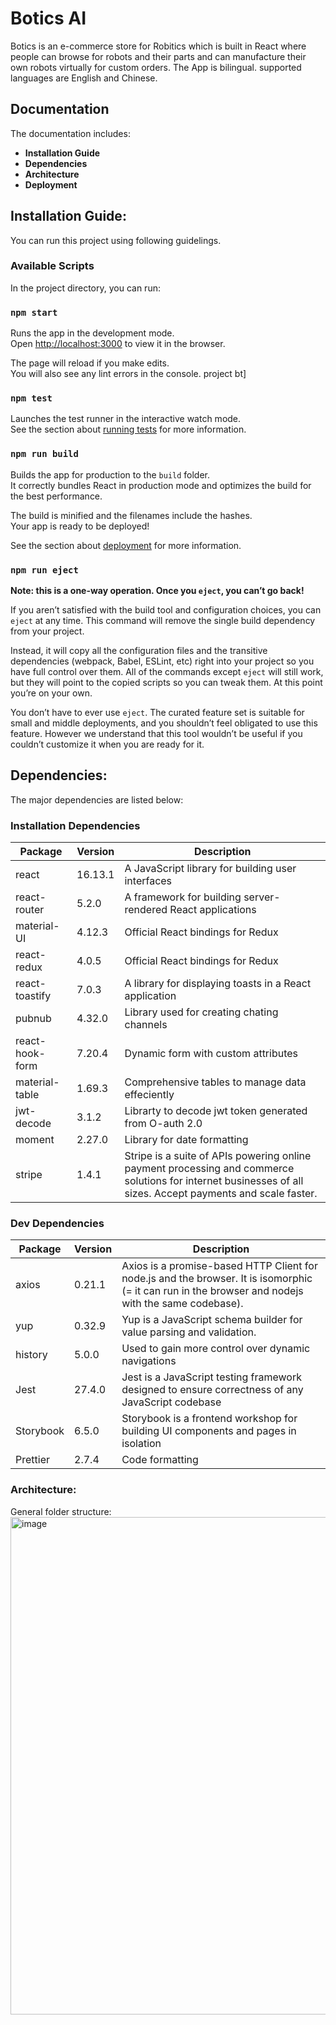 
# **Botics AI**  
Botics is an e-commerce store for Robitics which is built in React where people can browse for robots and their parts and can manufacture their own robots virtually for custom orders. The App is bilingual. supported languages are English and Chinese.    

## **Documentation**  
The documentation includes:  
- **Installation Guide**  
- **Dependencies**  
- **Architecture** 
- **Deployment**

## **Installation Guide**:  
You can run this project using following guidelings.
### Available Scripts  
In the project directory, you can run:

### `npm start`

Runs the app in the development mode.\
Open [http://localhost:3000](http://localhost:3000) to view it in the browser.

The page will reload if you make edits.\
You will also see any lint errors in the console.
project bt]
### `npm test`

Launches the test runner in the interactive watch mode.\
See the section about [running tests](https://facebook.github.io/create-react-app/docs/running-tests) for more information.

### `npm run build`

Builds the app for production to the `build` folder.\
It correctly bundles React in production mode and optimizes the build for the best performance.

The build is minified and the filenames include the hashes.\
Your app is ready to be deployed!

See the section about [deployment](https://facebook.github.io/create-react-app/docs/deployment) for more information.

### `npm run eject`

**Note: this is a one-way operation. Once you `eject`, you can’t go back!**

If you aren’t satisfied with the build tool and configuration choices, you can `eject` at any time. This command will remove the single build dependency from your project.

Instead, it will copy all the configuration files and the transitive dependencies (webpack, Babel, ESLint, etc) right into your project so you have full control over them. All of the commands except `eject` will still work, but they will point to the copied scripts so you can tweak them. At this point you’re on your own.

You don’t have to ever use `eject`. The curated feature set is suitable for small and middle deployments, and you shouldn’t feel obligated to use this feature. However we understand that this tool wouldn’t be useful if you couldn’t customize it when you are ready for it.



## **Dependencies**: 
The major dependencies are listed below:  
### Installation Dependencies

| Package | Version | Description |
| --- | --- | --- |
| react | 16.13.1 | A JavaScript library for building user interfaces |
| react-router | 5.2.0 | A framework for building server-rendered React applications |
| material-UI | 4.12.3 | Official React bindings for Redux |
| react-redux | 4.0.5| Official React bindings for Redux |
| react-toastify | 7.0.3 | A library for displaying toasts in a React application |
| pubnub | 4.32.0 | Library used for creating chating channels |
| react-hook-form | 7.20.4 | Dynamic form with custom attributes |
| material-table | 1.69.3 | Comprehensive tables to manage data effeciently |
| jwt-decode | 3.1.2 | Librarty to decode jwt token generated from O-auth 2.0 |
| moment | 2.27.0 | Library for date formatting |
| stripe | 1.4.1 | Stripe is a suite of APIs powering online payment processing and commerce solutions for internet businesses of all sizes. Accept payments and scale faster. |

### Dev Dependencies 
| Package | Version | Description |
| --- | --- | --- |
| axios | 0.21.1 | Axios is a promise-based HTTP Client for node.js and the browser. It is isomorphic (= it can run in the browser and nodejs with the same codebase). |
| yup | 0.32.9 | Yup is a JavaScript schema builder for value parsing and validation. |
| history | 5.0.0 | Used to gain more control over dynamic navigations |
| Jest | 27.4.0 | Jest is a JavaScript testing framework designed to ensure correctness of any JavaScript codebase |
| Storybook | 6.5.0 | Storybook is a frontend workshop for building UI components and pages in isolation |
| Prettier | 2.7.4 | Code formatting |


### Architecture:
General folder structure:
<img width="796" alt="image" src="https://user-images.githubusercontent.com/60692401/213504388-f472729c-4572-449e-92d1-2f67225c01d3.png">




